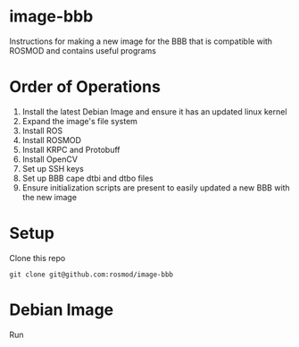 # image-bbb
Instructions for making a new image for the BBB that is compatible with ROSMOD and contains useful programs

# Order of Operations

1. Install the latest Debian Image and ensure it has an updated linux kernel
2. Expand the image's file system
3. Install ROS
4. Install ROSMOD
5. Install KRPC and Protobuff
6. Install OpenCV
7. Set up SSH keys
8. Set up BBB cape dtbi and dtbo files
9. Ensure initialization scripts are present to easily updated a new BBB with the new image

# Setup

Clone this repo 

`git clone git@github.com:rosmod/image-bbb`

# Debian Image

Run 
